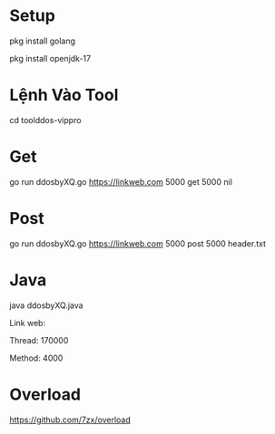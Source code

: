 # Setup
pkg install golang

pkg install openjdk-17
# Lệnh Vào Tool
cd toolddos-vippro
# Get
go run ddosbyXQ.go https://linkweb.com 5000 get 5000 nil
# Post
go run ddosbyXQ.go https://linkweb.com 5000 post 5000 header.txt
# Java
java ddosbyXQ.java

Link web:

Thread: 170000

Method: 4000
# Overload
https://github.com/7zx/overload
